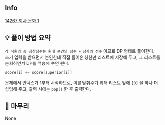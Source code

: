 ## Info
[14267 회사 문화 1](https://www.acmicpc.net/problem/14267)

## 💡 풀이 방법 요약
`각 직원의 총 칭찬점수는 원래 본인의 점수 + 상사의 점수` 이므로 DP 형태로 풀이한다.  
초기 입력을 받으면서 본인한테 직접 들어온 칭찬만 리스트에 저장해 두고, 그 리스트를 순회하면서 DP를 적용해 주면 된다.  
```python
score[i] += score[superior[i]]
```
문제에서 인덱스가 1부터 시작하므로, 이를 맞춰주기 위해 리스트 앞에 `[0]` 을 하나 더 삽입해 주고, 출력 시에는 `pop()` 한 후 출력한다.

## 🙂 마무리
None
